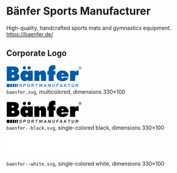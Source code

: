 # Bänfer Sports Manufacturer

High-quality, handcrafted sports mats and gymnastics equipment.  
https://baenfer.de/


## Corporate Logo

<img src="baenfer.svg" alt="Original logo" width="200"/><br/>
`baenfer.svg`,
multicolored,
dimensions 330×100

<img src="baenfer--black.svg" alt="Logo in black" width="200"/><br/>
`baenfer--black.svg`,
single-colored black,
dimensions 330×100

<img src="baenfer--white.svg" alt="Logo in white" width="200"/><br/>
`baenfer--white.svg`,
single-colored white,
dimensions 330×100
